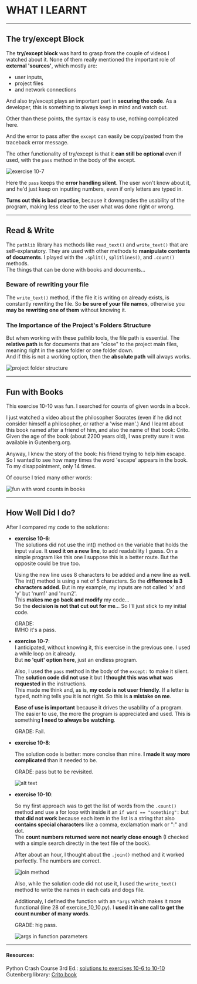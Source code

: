
# WHAT I LEARNT

---

## The try/except Block

The **try/except block** was hard to grasp from the couple of videos I watched about it. None of them really mentioned the important role of **external 'sources'**, which mostly are: 
- user inputs, 
- project files 
- and network connections

And also try/except plays an important part in **securing the code**. As a developer, this is something to always keep in mind and watch out. 

Other than these points, the syntax is easy to use, nothing complicated here.  

And the error to pass after the `except` can easily be copy/pasted from the traceback error message.  

The other functionality of try/except is that it **can still be optional** even if used, with the `pass` method in the body of the except. 

![exercise 10-7](image-1.png)

Here the `pass` keeps the **error handling silent**. The user won't know about it, and he'd just keep on inputting numbers, even if only letters are typed in. 

**Turns out this is bad practice**, because it downgrades the usability of the program, making less clear to the user what was done right or wrong. 

---

## Read & Write

The `pathlib` library has methods like `read_text()` and `write_text()` that are self-explanatory. They are used with other methods to **manipulate contents of documents**. I played with the `.split()`, `splitlines()`, and `.count()` methods.  
The things that can be done with books and documents... 

### Beware of rewriting your file

The `write_text()` method, if the file it is writing on already exists, is constantly rewriting the file. So **be sure of your file names**, otherwise you **may be rewriting one of them** without knowing it. 

### The Importance of the Project's Folders Structure

But when working with these pathlib tools, the file path is essential. The **relative path** is for documents that are "close" to the project main files, meaning right in the same folder or one folder down.  
And if this is not a working option, then the **absolute path** will always works. 

![project folder structure](image-4.png)

--- 

## Fun with Books

This exercise 10-10 was fun. I searched for counts of given words in a book. 

I just watched a video about the philosopher Socrates (even if he did not consider himself a philosopher, or rather a 'wise man'.) And I learnt about this book named after a friend of him, and also the name of that book: Crito.  
Given the age of the book (about 2200 years old), I was pretty sure it was available in Gutenberg.org. 

Anyway, I knew the story of the book: his friend trying to help him escape. So I wanted to see how many times the word 'escape' appears in the book. To my disappointment, only 14 times. 

Of course I tried many other words: 

![fun with word counts in books](image-2.png)

--- 

## How Well Did I do?

After I compared my code to the solutions: 
- **exercise 10-6**:  
  The solutions did not use the int() method on the variable that holds the input value. It **used it on a new line**, to add readability I guess. On a simple program like this one I suppose this is a better route. But the opposite could be true too.

  Using the new line uses 8 characters to be added and a new line as well. The int() method is using a net of 5 characters. So the **difference is 3 characters added**. 
  But in my example, my inputs are not called 'x' and 'y' but 'num1' and 'num2'.  
  This **makes me go back and modify** my code...  
  So the **decision is not that cut out for me**... So I'll just stick to my initial code. 

  GRADE:   
  IMHO it's a pass. 

- **exercise 10-7**:  
  I anticipated, without knowing it, this exercise in the previous one. I used a while loop on it already.  
  But **no 'quit' option here**, just an endless program.  

  Also, I used the `pass`  method in the body of the `except:` to make it silent. The **solution code did not use** it but **I thought this was what was requested** in the instructions.  
  This made me think and, as is, **my code is not user friendly**. If a letter is typed, nothing tells you it is not right. So this is **a mistake on me**. 

  **Ease of use is important** because it drives the usability of a program. The easier to use, the more the program is appreciated and used. This is something **I need to always be watching**. 

  GRADE:  Fail. 

- **exercise 10-8**:
  
  The solution code is better: more concise than mine. **I made it way more complicated** than it needed to be. 

  GRADE: pass but to be revisited. 

  ![alt text](image.png)

- **exercise 10-10**:
  
  So my first approach was to get the list of words from the `.count()` method and use a for loop with inside it an `if word == "something":` but **that did not work** because each item in the list is a string that also **contains special characters** like a comma, exclamation mark or ":" and dot.  
  The **count numbers returned were not nearly close enough** (I checked with a simple search directly in the text file of the book). 

  After about an hour, I thought about the `.join()` method and it worked perfectly. The numbers are correct. 

  ![join method](image-3.png)

  Also, while the solution code did not use it, I used the `write_text()` method to write the names in each cats and dogs file. 

  Additionaly, I defined the function with an `*args` which makes it more functional (line 28 of exercise_10_10.py). I **used it in one call to get the count number of many words**.  

  GRADE: hig pass.

  ![*args in function parameters*](image-5.png)

---

#### Resources:
Python Crash Course 3rd Ed.: [solutions to exercises 10-6 to 10-10](https://ehmatthes.github.io/pcc_3e/solutions/chapter_10/#10-6-addition)  
Gutenberg library: [Crito book](https://gutenberg.org/ebooks/1657) 